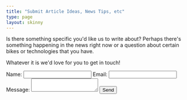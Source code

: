 ```yaml
---
title: "Submit Article Ideas, News Tips, etc"
type: page
layout: skinny
---
```


Is there something specific you'd like us to write about?
Perhaps there's something happening in the news right now or a question about certain bikes or technologies that you have.

Whatever it is we'd love for you to get in touch!

<form action="https://formspree.io/f/xpzkrokr" method="POST">
	<label for="name">Name:</label>
	<input type="text" name="name" />
	<label for="_replyto">Email:</label>
	<input type="email" name="_replyto" />
	<label for="message">Message:</label>
	<textarea name="message"></textarea>
	<input type="submit" value="Send" />
</form>
